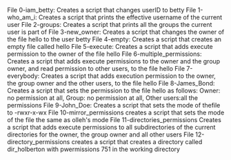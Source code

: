 File 0-iam_betty: Creates a script that changes userID to betty
File 1-who_am_i: Creates a script that prints the effective username of the current user
File 2-groups: Creates a script that prints all the groups the current user is part of
File 3-new_owner: Creates a script that changes the owner of the file hello to the user betty
File 4-empty: Creates a script that creates an empty file called hello
File 5-execute: Creates a script that adds execute permission to the owner of the file hello
File 6-multiple_permissions: Creates a script that adds execute permissions to the owner and the group owner, and read permission to other users, to the file hello
File 7-everybody: Creates a script that adds execution permission to the owner, the group owner and the other users, to the file hello
File 8-James_Bond: Creates a script that sets the permission to the file hello as follows: Owner: no permission at all, Group: no permission at all, Other users:all the permissions
File 9-John_Doe: Creates a script that sets the mode of thefile to -rwxr-x-wx
File 10-mirror_permissions creates a script that sets the mode of the file the same as olleh's mode
File 11-directories_permissions Creates a script that adds execute permissions to all subdirectories of the current directories for the owner, the group owner and all other users
File 12-directory_permissions creates a script that creates a directory called dir_holberton with pwermissions 751 in the working directory